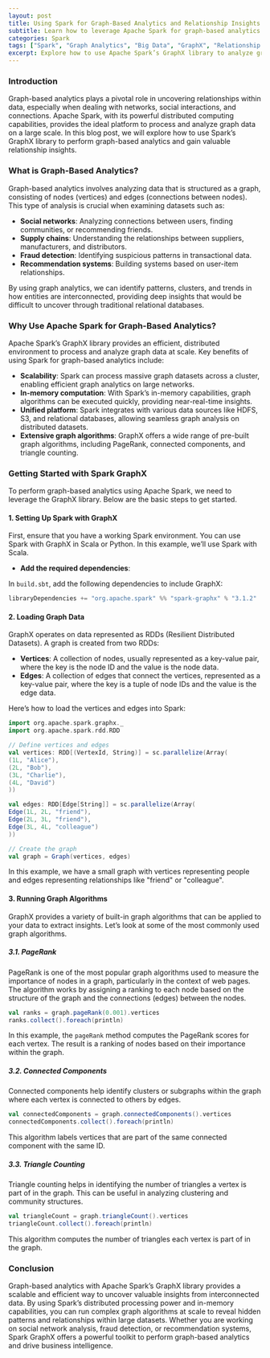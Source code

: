 ```yaml
---
layout: post
title: Using Spark for Graph-Based Analytics and Relationship Insights
subtitle: Learn how to leverage Apache Spark for graph-based analytics to uncover relationship insights in large datasets.
categories: Spark
tags: ["Spark", "Graph Analytics", "Big Data", "GraphX", "Relationship Insights"]
excerpt: Explore how to use Apache Spark’s GraphX library to analyze graph data, uncover relationships, and extract valuable insights for your business.
---
```


### Introduction

Graph-based analytics plays a pivotal role in uncovering relationships within data, especially when dealing with networks, social interactions, and connections. Apache Spark, with its powerful distributed computing capabilities, provides the ideal platform to process and analyze graph data on a large scale. In this blog post, we will explore how to use Spark’s GraphX library to perform graph-based analytics and gain valuable relationship insights.

### What is Graph-Based Analytics?

Graph-based analytics involves analyzing data that is structured as a graph, consisting of nodes (vertices) and edges (connections between nodes). This type of analysis is crucial when examining datasets such as:

- **Social networks**: Analyzing connections between users, finding communities, or recommending friends.
- **Supply chains**: Understanding the relationships between suppliers, manufacturers, and distributors.
- **Fraud detection**: Identifying suspicious patterns in transactional data.
- **Recommendation systems**: Building systems based on user-item relationships.

By using graph analytics, we can identify patterns, clusters, and trends in how entities are interconnected, providing deep insights that would be difficult to uncover through traditional relational databases.

### Why Use Apache Spark for Graph-Based Analytics?

Apache Spark’s GraphX library provides an efficient, distributed environment to process and analyze graph data at scale. Key benefits of using Spark for graph-based analytics include:

- **Scalability**: Spark can process massive graph datasets across a cluster, enabling efficient graph analytics on large networks.
- **In-memory computation**: With Spark’s in-memory capabilities, graph algorithms can be executed quickly, providing near-real-time insights.
- **Unified platform**: Spark integrates with various data sources like HDFS, S3, and relational databases, allowing seamless graph analysis on distributed datasets.
- **Extensive graph algorithms**: GraphX offers a wide range of pre-built graph algorithms, including PageRank, connected components, and triangle counting.

### Getting Started with Spark GraphX

To perform graph-based analytics using Apache Spark, we need to leverage the GraphX library. Below are the basic steps to get started.

#### 1. Setting Up Spark with GraphX

First, ensure that you have a working Spark environment. You can use Spark with GraphX in Scala or Python. In this example, we’ll use Spark with Scala.

- **Add the required dependencies**:

In `build.sbt`, add the following dependencies to include GraphX:

```scala
libraryDependencies += "org.apache.spark" %% "spark-graphx" % "3.1.2"
```

#### 2. Loading Graph Data

GraphX operates on data represented as RDDs (Resilient Distributed Datasets). A graph is created from two RDDs:
- **Vertices**: A collection of nodes, usually represented as a key-value pair, where the key is the node ID and the value is the node data.
- **Edges**: A collection of edges that connect the vertices, represented as a key-value pair, where the key is a tuple of node IDs and the value is the edge data.

Here’s how to load the vertices and edges into Spark:

```scala
import org.apache.spark.graphx._
import org.apache.spark.rdd.RDD

// Define vertices and edges
val vertices: RDD[(VertexId, String)] = sc.parallelize(Array(
(1L, "Alice"),
(2L, "Bob"),
(3L, "Charlie"),
(4L, "David")
))

val edges: RDD[Edge[String]] = sc.parallelize(Array(
Edge(1L, 2L, "friend"),
Edge(2L, 3L, "friend"),
Edge(3L, 4L, "colleague")
))

// Create the graph
val graph = Graph(vertices, edges)
```

In this example, we have a small graph with vertices representing people and edges representing relationships like "friend" or "colleague".

#### 3. Running Graph Algorithms

GraphX provides a variety of built-in graph algorithms that can be applied to your data to extract insights. Let’s look at some of the most commonly used graph algorithms.

##### 3.1. PageRank

PageRank is one of the most popular graph algorithms used to measure the importance of nodes in a graph, particularly in the context of web pages. The algorithm works by assigning a ranking to each node based on the structure of the graph and the connections (edges) between the nodes.

```scala
val ranks = graph.pageRank(0.001).vertices
ranks.collect().foreach(println)
```

In this example, the `pageRank` method computes the PageRank scores for each vertex. The result is a ranking of nodes based on their importance within the graph.

##### 3.2. Connected Components

Connected components help identify clusters or subgraphs within the graph where each vertex is connected to others by edges.

```scala
val connectedComponents = graph.connectedComponents().vertices
connectedComponents.collect().foreach(println)
```

This algorithm labels vertices that are part of the same connected component with the same ID.

##### 3.3. Triangle Counting

Triangle counting helps in identifying the number of triangles a vertex is part of in the graph. This can be useful in analyzing clustering and community structures.

```scala
val triangleCount = graph.triangleCount().vertices
triangleCount.collect().foreach(println)
```

This algorithm computes the number of triangles each vertex is part of in the graph.

### Conclusion

Graph-based analytics with Apache Spark’s GraphX library provides a scalable and efficient way to uncover valuable insights from interconnected data. By using Spark’s distributed processing power and in-memory capabilities, you can run complex graph algorithms at scale to reveal hidden patterns and relationships within large datasets. Whether you are working on social network analysis, fraud detection, or recommendation systems, Spark GraphX offers a powerful toolkit to perform graph-based analytics and drive business intelligence.
